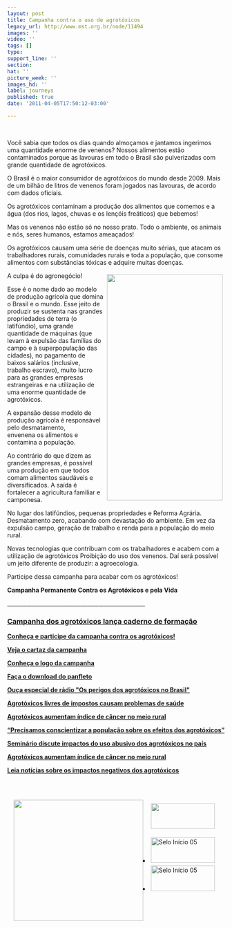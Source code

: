 ```yaml
---
layout: post
title: Campanha contra o uso de agrotóxicos
legacy_url: http://www.mst.org.br/node/11494
images: ''
video: ''
tags: []
type: 
support_line: ''
section: 
hat: ''
picture_week: ''
images_hd: ''
label: journeys
published: true
date: '2011-04-05T17:50:12-03:00'

---
```

<p>&nbsp;</p><p>Você sabia que todos os dias quando almoçamos e jantamos ingerimos  uma quantidade enorme de venenos? Nossos alimentos estão contaminados  porque as lavouras em todo o Brasil são pulverizadas com grande  quantidade de agrotóxicos.</p>   <p style="text-align: left;">O Brasil é o maior consumidor de  agrotóxicos do mundo desde 2009. Mais de um bilhão de litros de venenos  foram jogados nas lavouras, de acordo com dados oficiais.</p><p>Os  agrotóxicos contaminam a produção dos alimentos que comemos e a água  (dos rios, lagos, chuvas e os lençóis freáticos) que bebemos!</p><p>Mas  os venenos não estão só no nosso prato. Todo o ambiente, os animais e  nós, seres humanos, estamos ameaçados!</p><p>Os agrotóxicos causam uma série  de doenças muito sérias, que atacam os trabalhadores rurais, comunidades  rurais e toda a população, que consome alimentos com substâncias  tóxicas e adquire muitas doenças.</p> <p><img src="http://www.mst.org.br/sites/default/files/images/doencas%20grande.jpg" alt="" align="right" vspace="5" width="268" height="523" hspace="5">A culpa é do agronegócio!</p> <p>Esse  é o nome dado ao modelo de produção agrícola que domina o Brasil e o  mundo. Esse jeito de produzir se sustenta nas grandes propriedades de  terra (o latifúndio), uma grande quantidade de máquinas (que levam à  expulsão das famílias do campo e à superpopulação das cidades), no  pagamento de baixos salários (inclusive, trabalho escravo), muito lucro  para as grandes empresas estrangeiras e na utilização de uma enorme  quantidade de agrotóxicos.</p><p>A expansão desse modelo de produção  agrícola é responsável pelo desmatamento,<br> envenena os alimentos e contamina a população.</p><p>Ao contrário do que dizem as grandes empresas, é possível uma produção em que todos comam alimentos saudáveis e diversificados. A saída é fortalecer a agricultura familiar e camponesa.</p><p>No lugar dos latifúndios, pequenas propriedades e Reforma Agrária. Desmatamento zero, acabando com devastação do ambiente. Em vez da expulsão campo, geração de trabalho e renda para a população do meio rural.</p><p>Novas tecnologias que contribuam com os trabalhadores e acabem com a utilização de agrotóxicos Proibição do uso dos venenos. Daí será possível um jeito diferente de produzir: a agroecologia.</p><p>Participe dessa campanha para acabar com os agrotóxicos!</p><p><strong>Campanha Permanente Contra os Agrotóxicos e pela Vida</strong></p><p>__________________________________________________</p><p><strong><a href="../../../../../Campanha-dos-agrotoxicos-lanca-caderno-de-formacao"><h3><strong>Campanha  dos agrotóxicos lança caderno de formação</strong></h3></a></strong></p><p><a href="http://www.mst.org.br/node/11522"><strong>Conheça e participe da campanha contra os agrotóxicos! </strong></a></p><p><a target="_blank" href="http://www.mst.org.br/sites/default/files/cartaz%20campanha%20SAIDA.pdf"><strong>Veja o cartaz da campanha</strong></a></p><p><a href="http://www.mst.org.br/sites/default/files/logopreto2_agrotoxicos.jpg" onclick="window.open(this.href,'','resizable=no,location=no,menubar=no,scrollbars=no,status=no,toolbar=no,fullscreen=no,dependent=no,status'); return false"><strong>Conheça o logo da campanha</strong></a></p><p><a href="http://www.mst.org.br/sites/default/files/panfleto_campanha_agrotoxicos.pdf" onclick="window.open(this.href,'','resizable=no,location=no,menubar=no,scrollbars=no,status=no,toolbar=no,fullscreen=no,dependent=no,status'); return false"><strong>Faça o download do panfleto</strong></a></p><p><a target="_blank" href="http://www.radioagencianp.com.br/9577-Os-perigos-dos-agrotoxicos-no-Brasil"><strong>Ouça especial de rádio "Os perigos dos agrotóxicos no Brasil"</strong></a></p><p><a href="../../../../../node/10603"><strong>Agrotóxicos livres de  impostos causam problemas de saúde</strong></a></p><p><a href="../../../../../Agrotoxicos-aumentam-indice-de-cancer-no-meio-rural"><strong>Agrotóxicos  aumentam índice de câncer no meio rural</strong></a></p><p><a href="../../../../../Precisamos-conscientizar-a-populacaosobre-os-efeitos-dos-agrotoxicos"><strong>“Precisamos  conscientizar a população sobre os efeitos dos agrotóxicos”</strong></a></p><p><a href="../../../../../Seminario/agrotoxicos"><strong>Seminário discute  impactos do uso abusivo dos agrotóxicos no país</strong></a></p><p><a href="http://www.mst.org.br/node/10586"><strong>Agrotóxicos aumentam índice de câncer no meio rural </strong></a></p><p><strong><a href="http://www.mst.org.br/taxonomy/term/551"><strong>Leia  notícias sobre os impactos negativos dos agrotóxicos</strong></a></strong></p><p>&nbsp;</p><p><a target="_blank" href="http://www.radioagencianp.com.br/9577-Os-perigos-dos-agrotoxicos-no-Brasil"><img alt="" style="width: 300px; height: 280px;" src="http://www.radioagencianp.com.br/sites/ranp/imagens/capaabertura.jpg" align="left" vspace="15" hspace="15"></a></p><p><a target="_blank" href="http://portal.anvisa.gov.br/wps/portal/anvisa/home/agrotoxicotoxicologia?cat=Programa+de+Analise+de+Residuos+de+Agrotoxicos+em+Alimentos&amp;cat1=com.ibm.workplace.wcm.api.WCM_Category%2FPrograma+de+Analise+de+Residuos+de+Agrotoxicos+em+Alimentos%2F8a9ef8004f5fe567ad68af067ac26136%2FPUBLISHED&amp;con=com.ibm.workplace.wcm.api.WCM_Content%2FPrograma+de+Analise+de+Residuos+de+Agrotoxicos+em+Alimentos+%28PARA%29%2F950afe804055456e8b78ab89c90d54b4%2FPUBLISHED&amp;showForm=no&amp;siteArea=Agrotoxicos+e+Toxicologia&amp;WCM_GLOBAL_CONTEXT=/wps/wcm/connect/anvisa/Anvisa/Inicio/Agrotoxicos+e+Toxicologia/Publicacao+Agrotoxicos+e+Toxicologia/Programa+de+Analise+de+Residuos+de+Agrotoxicos+em+Alimentos+%28PARA%29"><img src="http://www.mst.org.br/sites/default/files/images/anvisa.jpg" alt="" vspace="3" hspace="3"></a></p><p><a href="http://portal.anvisa.gov.br/wps/portal/anvisa/home/agrotoxicotoxicologia/%21ut/p/c5/04_SB8K8xLLM9MSSzPy8xBz9CP0os3hnd0cPE3MfAwMDMydnA093Uz8z00B_A3djM6B8JE55A38jArq99KPSc_KTgPaEg2zGY5IhAXkjiLwBDuBooO_nkZ-bql-QG1EZ7KnrCABWE-ZV/dl3/d3/L0lDU0lKSWdra0EhIS9JTlJBQUlpQ2dBek15cUEhL1lCSlAxTkMxTktfMjd3ISEvN19DR0FINDdMMDBHT0FFMEk4UzlSSk9CMkM1MQ%21%21/?WCM_GLOBAL_CONTEXT=/wps/wcm/connect/Anvisa/Anvisa/Perguntas+Frequentes/Perguntas+Frequentes+Agrotoxico+e+Toxicologia" target="_blank"><img src="http://portal.anvisa.gov.br/wps/wcm/connect/eb8df800429fc5b2904ff12312e9dd30/Banner-toxicologia.gif?MOD=AJPERES&amp;CACHEID=eb8df800429fc5b2904ff12312e9dd30" alt="" border="0" vspace="3" width="148" height="59" hspace="3"></a></p><ul class="selos"><li><a href="http://portal.anvisa.gov.br/wps/portal/anvisa/home/agrotoxicotoxicologia" target="_blank"><img src="http://portal.anvisa.gov.br/wps/wcm/connect/b0723b004004768bb5a8b7ee27e7f6ac/selo_disque_intoxicacao.png?MOD=AJPERES&amp;CACHEID=b0723b004004768bb5a8b7ee27e7f6ac" alt="Selo Início 05" border="0" vspace="3" width="148" height="59" hspace="3"></a></li><li><a href="http://portal.anvisa.gov.br/wps/portal/anvisa/home/agrotoxicotoxicologia" target="_blank"><img src="http://portal.anvisa.gov.br/wps/wcm/connect/b0723b004004768bb5a4b7ee27e7f6ac/anvisa_atende.png?MOD=AJPERES&amp;CACHEID=b0723b004004768bb5a4b7ee27e7f6ac" alt="Selo Início 05" border="0" vspace="3" width="148" height="59" hspace="3"></a></li></ul><p>&nbsp;</p><p><a href="http://portal.anvisa.gov.br/wps/portal/anvisa/home/agrotoxicotoxicologia/%21ut/p/c5/04_SB8K8xLLM9MSSzPy8xBz9CP0os3hnd0cPE3MfAwMDMydnA093Uz8z00B_A3djM6B8JE55A38jArq99KPSc_KTgPaEg2zGY5IhAXkjiLwBDuBooO_nkZ-bql-QG1EZ7KnrCABWE-ZV/dl3/d3/L0lDU0lKSWdra0EhIS9JTlJBQUlpQ2dBek15cUEhL1lCSlAxTkMxTktfMjd3ISEvN19DR0FINDdMMDBHT0FFMEk4UzlSSk9CMkM1Mw%21%21/?WCM_PORTLET=PC_7_CGAH47L00GOAE0I8S9RJOB2C53_WCM&amp;WCM_GLOBAL_CONTEXT=/wps/wcm/connect/anvisa/anvisa/inicio/agrotoxicos+e+toxicologia/publicacao+agrotoxicos+e+toxicologia/sistema+de+informacao+sobre+agrotoxicos+sia" target="_blank"><br></a></p><p>&nbsp;</p><p>&nbsp;</p><p>&nbsp;</p>
